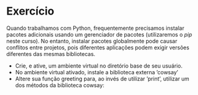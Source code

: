 # Exercício

Quando trabalhamos com Python, frequentemente precisamos instalar pacotes adicionais
usando um gerenciador de pacotes (utilizaremos o _pip_ neste curso). No entanto,
instalar pacotes globalmente pode causar conflitos entre projetos, pois diferentes aplicações podem exigir versões diferentes das mesmas bibliotecas.<br/>

- Crie, e ative, um ambiente virtual no diretório base de seu usuário.<br/>
- No ambiente virtual ativado, instale a biblioteca externa ’cowsay’<br/>
- Altere sua função greeting para, ao invés de utilizar ’print’, utilizar um dos
métodos da biblioteca cowsay: